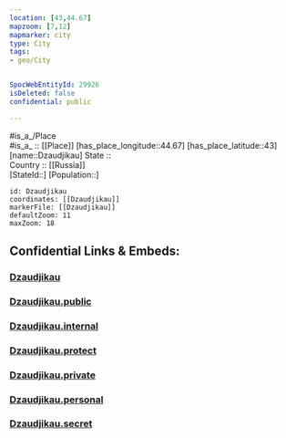 ```yaml
---
location: [43,44.67] 
mapzoom: [7,12] 
mapmarker: city 
type: City
tags:
- geo/City


SpocWebEntityId: 29926
isDeleted: false
confidential: public

---
```

#is_a_/Place  
#is_a_ :: [[Place]] 
[has_place_longitude::44.67] 
[has_place_latitude::43] 
[name::Dzaudjikau] 
State ::  
Country :: [[Russia]]  
[StateId::] 
[Population::] 



```leaflet
id: Dzaudjikau
coordinates: [[Dzaudjikau]] 
markerFile: [[Dzaudjikau]] 
defaultZoom: 11 
maxZoom: 18
```


## Confidential Links & Embeds: 

### [Dzaudjikau](/_Standards/Earth/Continent/Europe/Europe~East/Russia/Russia~NorthCaucasus/North_Ossetia-Alania~Republic/City/Dzaudjikau.md) 

### [Dzaudjikau.public](/_public/Earth/Continent/Europe/Europe~East/Russia/Russia~NorthCaucasus/North_Ossetia-Alania~Republic/City/Dzaudjikau.public.md) 

### [Dzaudjikau.internal](/_internal/Earth/Continent/Europe/Europe~East/Russia/Russia~NorthCaucasus/North_Ossetia-Alania~Republic/City/Dzaudjikau.internal.md) 

### [Dzaudjikau.protect](/_protect/Earth/Continent/Europe/Europe~East/Russia/Russia~NorthCaucasus/North_Ossetia-Alania~Republic/City/Dzaudjikau.protect.md) 

### [Dzaudjikau.private](/_private/Earth/Continent/Europe/Europe~East/Russia/Russia~NorthCaucasus/North_Ossetia-Alania~Republic/City/Dzaudjikau.private.md) 

### [Dzaudjikau.personal](/_personal/Earth/Continent/Europe/Europe~East/Russia/Russia~NorthCaucasus/North_Ossetia-Alania~Republic/City/Dzaudjikau.personal.md) 

### [Dzaudjikau.secret](/_secret/Earth/Continent/Europe/Europe~East/Russia/Russia~NorthCaucasus/North_Ossetia-Alania~Republic/City/Dzaudjikau.secret.md)

